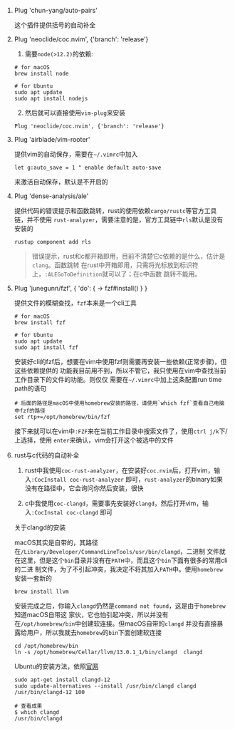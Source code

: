 1. Plug 'chun-yang/auto-pairs'

   这个插件提供括号的自动补全

2. Plug 'neoclide/coc.nvim', {'branch': 'release'}
   
   1. 需要`node(>12.2)`的依赖:
   
   ```shell
   # for macOS
   brew install node
   
   # for Ubuntu
   sudo apt update
   sudo apt install nodejs
   ```
   
   2. 然后就可以直接使用`vim-plug`来安装

   ```vimscript
   Plug 'neoclide/coc.nvim', {'branch': 'release'}
   ``` 

3. Plug 'airblade/vim-rooter'
   
   提供vim的自动保存，需要在`~/.vimrc`中加入
   
   ```vimscript
   let g:auto_save = 1 " enable default auto-save
   ```
   来激活自动保存，默认是不开启的


4. Plug 'dense-analysis/ale'
   
   提供代码的错误提示和函数跳转，rust的使用依赖`cargo/rustc`等官方工具链，并不使用
   `rust-analyzer`，需要注意的是，官方工具链中`rls`默认是没有安装的
   
   ```shell
   rustup component add rls
   ```

   > 错误提示，rust和c都开箱即用，目前不清楚它c依赖的是什么，估计是`clang`。函数跳转
   在rust中开箱即用，只需将光标放到标识符上，`:ALEGoToDefinition`就可以了；在c中函数
   跳转不能用。
    
5. Plug 'junegunn/fzf', { 'do': { -> fzf#install()  }  }
   
   提供文件的模糊查找，`fzf`本来是一个cli工具

   ```shell
   # for macOS
   brew install fzf

   # for Ubuntu
   sudo apt update
   sudo apt install fzf
   ```
   
   安装好cli的fzf后，想要在vim中使用fzf则需要再安装一些依赖(正常步骤)，但这些依赖提供的
   功能我目前用不到，所以不管它，我只使用在vim中查找当前工作目录下的文件的功能。则仅仅
   需要在`~/.vimrc`中加上这条配置run time path的语句
   
   ```vimscript
   # 后面的路径是macOS中使用homebrew安装的路径，请使用`which fzf`查看自己电脑中fzf的路径
   set rtp+=/opt/homebrew/bin/fzf
   ```
   
   接下来就可以在vim中`:FZF`来在当前工作目录中搜索文件了，使用`ctrl j/k`下/上选择，使用
   `enter`来确认，vim会打开这个被选中的文件

6. rust与c代码的自动补全
   
   1. rust中我使用`coc-rust-analyzer`，在安装好`coc.nvim`后，打开vim，输入`:CocInstall coc-rust-analyzer`
   即可，`rust-analyzer`的binary如果没有在路径中，它会询问你然后安装，很快
   
   2. c中我使用`coc-clangd`，需要事先安装好`clangd`，然后打开vim，输入`:CocInstal coc-clangd`
   即可

   关于clangd的安装

   macOS其实是自带的，其路径在`/Library/Developer/CommandLineTools/usr/bin/clangd`，二进制
   文件就在这里，但是这个`bin`目录并没有在`PATH`中，而且这个`bin`下面有很多的常用cli的二进
   制文件，为了不引起冲突，我决定不将其加入`PATH`中。使用`homebrew`安装一套新的
   ```shell
   brew install llvm
   ```
   安装完成之后，你输入`clangd`仍然是`command not found`，这是由于`homebrew`知道macOS自带这
   家伙，它也怕引起冲突，所以并没有在`/opt/homebrew/bin`中创建软连接。但macOS自带的`clangd`
   并没有直接暴露给用户，所以我就去`homebrew`的`bin`下面创建软连接
   ```shell
   cd /opt/homebrew/bin
   ln -s /opt/homebrew/Cellar/llvm/13.0.1_1/bin/clangd  clangd
   ```

   Ubuntu的安装方法，依照[官网](https://clangd.llvm.org/installation.html)
   
   ```shell
   sudo apt-get install clangd-12
   sudo update-alternatives --install /usr/bin/clangd clangd /usr/bin/clangd-12 100

   # 查看成果
   $ which clangd
   /usr/bin/clangd
    ```
